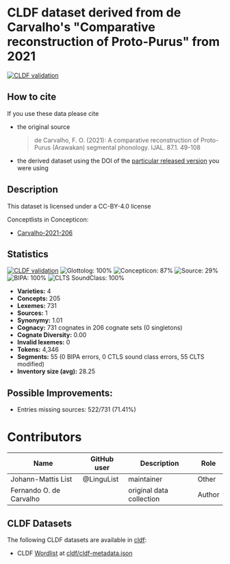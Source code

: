 # CLDF dataset derived from de Carvalho's "Comparative reconstruction of Proto-Purus" from 2021

[![CLDF validation](https://github.com/lexibank/carvalhopurus/workflows/CLDF-validation/badge.svg)](https://github.com/lexibank/carvalhopurus/actions?query=workflow%3ACLDF-validation)

## How to cite

If you use these data please cite
- the original source
  > de Carvalho, F. O. (2021): A comparative reconstruction of Proto-Purus (Arawakan) segmental phonology. IJAL. 87.1. 49-108
- the derived dataset using the DOI of the [particular released version](../../releases/) you were using

## Description


This dataset is licensed under a CC-BY-4.0 license


Conceptlists in Concepticon:
- [Carvalho-2021-206](https://concepticon.clld.org/contributions/Carvalho-2021-206)
## Statistics


[![CLDF validation](https://github.com/lexibank/carvalhopurus/workflows/CLDF-validation/badge.svg)](https://github.com/lexibank/carvalhopurus/actions?query=workflow%3ACLDF-validation)
![Glottolog: 100%](https://img.shields.io/badge/Glottolog-100%25-brightgreen.svg "Glottolog: 100%")
![Concepticon: 87%](https://img.shields.io/badge/Concepticon-87%25-yellowgreen.svg "Concepticon: 87%")
![Source: 29%](https://img.shields.io/badge/Source-29%25-red.svg "Source: 29%")
![BIPA: 100%](https://img.shields.io/badge/BIPA-100%25-brightgreen.svg "BIPA: 100%")
![CLTS SoundClass: 100%](https://img.shields.io/badge/CLTS%20SoundClass-100%25-brightgreen.svg "CLTS SoundClass: 100%")

- **Varieties:** 4
- **Concepts:** 205
- **Lexemes:** 731
- **Sources:** 1
- **Synonymy:** 1.01
- **Cognacy:** 731 cognates in 206 cognate sets (0 singletons)
- **Cognate Diversity:** 0.00
- **Invalid lexemes:** 0
- **Tokens:** 4,346
- **Segments:** 55 (0 BIPA errors, 0 CTLS sound class errors, 55 CLTS modified)
- **Inventory size (avg):** 28.25

## Possible Improvements:



- Entries missing sources: 522/731 (71.41%)

# Contributors

Name               | GitHub user | Description               | Role
---                | ---         | ---                       | ---
Johann-Mattis List | @LinguList  | maintainer                | Other
Fernando O. de Carvalho | | original data collection | Author




## CLDF Datasets

The following CLDF datasets are available in [cldf](cldf):

- CLDF [Wordlist](https://github.com/cldf/cldf/tree/master/modules/Wordlist) at [cldf/cldf-metadata.json](cldf/cldf-metadata.json)